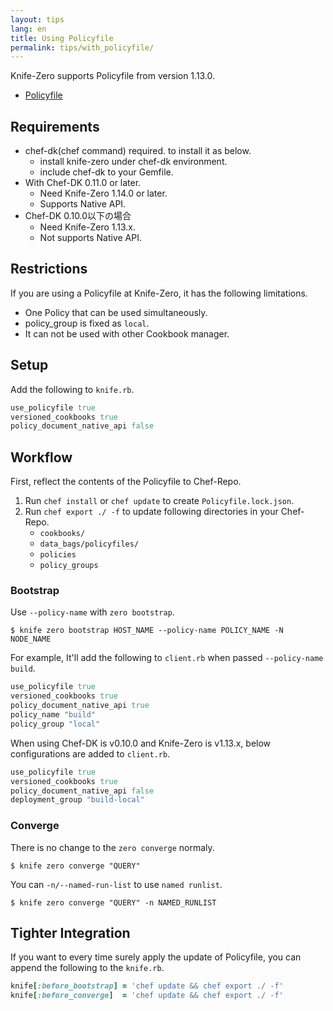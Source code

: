 ```yaml
---
layout: tips
lang: en
title: Using Policyfile
permalink: tips/with_policyfile/
---
```


Knife-Zero supports Policyfile from version 1.13.0.

- [Policyfile](https://docs.chef.io/config_rb_policyfile.html)

## Requirements

- chef-dk(chef command) required. to install it as below.
    - install knife-zero under chef-dk environment.
    - include chef-dk to your Gemfile.
- With Chef-DK 0.11.0 or later.
    - Need Knife-Zero 1.14.0 or later.
    - Supports Native API.
- Chef-DK 0.10.0以下の場合
    - Need Knife-Zero 1.13.x.
    - Not supports Native API.

## Restrictions

If you are using a Policyfile at Knife-Zero, it has the following limitations.

- One Policy that can be used simultaneously.
- policy_group is fixed as `local`.
- It can not be used with other Cookbook manager.


## Setup

Add the following to `knife.rb`.

```ruby
use_policyfile true
versioned_cookbooks true
policy_document_native_api false
```

## Workflow

First, reflect the contents of the Policyfile to Chef-Repo.

1. Run `chef install` or `chef update` to create `Policyfile.lock.json`.
2. Run `chef export ./ -f` to update following directories in your Chef-Repo.
    - `cookbooks/`
    - `data_bags/policyfiles/`
    - `policies`
    - `policy_groups`

### Bootstrap

Use `--policy-name` with `zero bootstrap`.

```shell
$ knife zero bootstrap HOST_NAME --policy-name POLICY_NAME -N NODE_NAME
```

For example, It'll add the following to `client.rb` when passed `--policy-name build`.

```ruby
use_policyfile true
versioned_cookbooks true
policy_document_native_api true
policy_name "build"
policy_group "local"
```

When using Chef-DK is v0.10.0 and Knife-Zero is v1.13.x, below configurations are added to `client.rb`.

```ruby
use_policyfile true
versioned_cookbooks true
policy_document_native_api false
deployment_group "build-local"
```

### Converge

There is no change to the `zero converge` normaly.

```shell
$ knife zero converge "QUERY"
```

You can `-n/--named-run-list` to use `named runlist`.

```shell
$ knife zero converge "QUERY" -n NAMED_RUNLIST
```


## Tighter Integration

If you want to every time surely apply the update of Policyfile, you can append the following to the `knife.rb`.

```ruby
knife[:before_bootstrap] = 'chef update && chef export ./ -f'
knife[:before_converge]  = 'chef update && chef export ./ -f'
```

